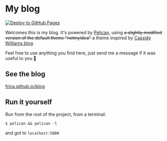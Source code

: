 
# My blog

[![Deploy to GitHub Pages](https://github.com/frica/blog/actions/workflows/pelican.yml/badge.svg)](https://github.com/frica/blog/actions/workflows/pelican.yml)

Welcomes this is my blog. It's powered by [Pelican](https://getpelican.com/), using ~~a slightly modified version of the default theme "notmyidea"~~ a theme inspired by [Cassidy Williams blog](https://blog.cassidoo.co/).

Feel free to use anything you find here, just send me a message if it was useful to you :pray:

## See the blog

[frica.github.io/blog](https://frica.github.io/blog/)

## Run it yourself

Run from the root of the project, from a terminal:

    $ pelican && pelican -l

and got to `localhost:5000`
